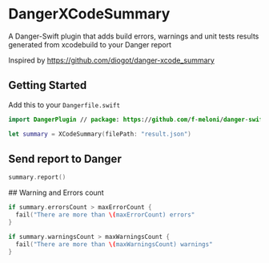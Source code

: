 # DangerXCodeSummary
A Danger-Swift plugin that adds build errors, warnings and unit tests results generated from xcodebuild to your Danger report

Inspired by https://github.com/diogot/danger-xcode_summary

## Getting Started

Add this to your `Dangerfile.swift`

```swift
import DangerPlugin // package: https://github.com/f-meloni/danger-swift-xcodesummary

let summary = XCodeSummary(filePath: "result.json")
```

## Send report to Danger

```swift
summary.report()
```

## Warning and Errors count

```swift
if summary.errorsCount > maxErrorCount {
  fail("There are more than \(maxErrorCount) errors"
}

if summary.warningsCount > maxWarningsCount {
  fail("There are more than \(maxWarningsCount) warnings"
}
```
